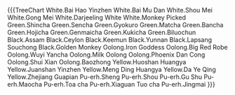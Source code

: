 

{{{TreeChart
White.Bai Hao Yinzhen
White.Bai Mu Dan
White.Shou Mei
White.Gong Mei
White.Darjeeling White
White.Monkey Picked
Green.Shincha
Green.Sencha
Green.Gyokuro
Green.Matcha
Green.Bancha
Green.Hojicha
Green.Genmaicha
Green.Kukicha
Green.Biluochun
Black.Assam
Black.Ceylon
Black.Keemun
Black.Yunnan
Black.Lapsang Souchong
Black.Golden Monkey
Oolong.Iron Goddess
Oolong.Big Red Robe
Oolong.Wuyi Yancha
Oolong.Milk Oolong
Oolong.Phoenix Dan Cong
Oolong.Shui Xian
Oolong.Baozhong
Yellow.Huoshan Huangya
Yellow.Juanshan Yinzhen
Yellow.Meng Ding Huangya
Yellow.Da Ye Qing
Yellow.Zhejiang Guapian
Pu-erh.Sheng
Pu-erh.Shou
Pu-erh.Gu Shu
Pu-erh.Maocha
Pu-erh.Toa cha
Pu-erh.Xiaguan Tuo cha
Pu-erh.Jingmai
}}}
